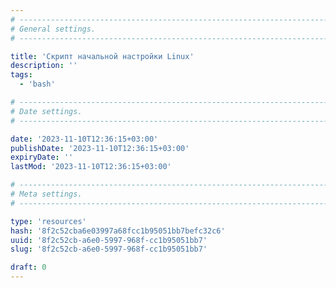 ```yaml
---
# -------------------------------------------------------------------------------------------------------------------- #
# General settings.
# -------------------------------------------------------------------------------------------------------------------- #

title: 'Скрипт начальной настройки Linux'
description: ''
tags:
  - 'bash'

# -------------------------------------------------------------------------------------------------------------------- #
# Date settings.
# -------------------------------------------------------------------------------------------------------------------- #

date: '2023-11-10T12:36:15+03:00'
publishDate: '2023-11-10T12:36:15+03:00'
expiryDate: ''
lastMod: '2023-11-10T12:36:15+03:00'

# -------------------------------------------------------------------------------------------------------------------- #
# Meta settings.
# -------------------------------------------------------------------------------------------------------------------- #

type: 'resources'
hash: '8f2c52cba6e03997a68fcc1b95051bb7befc32c6'
uuid: '8f2c52cb-a6e0-5997-968f-cc1b95051bb7'
slug: '8f2c52cb-a6e0-5997-968f-cc1b95051bb7'

draft: 0
---
```




<!--more-->
